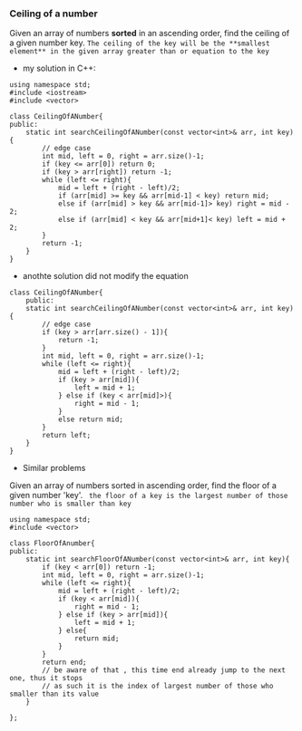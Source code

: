 ### Ceiling of a number

Given an array of numbers **sorted** in an ascending order, find the ceiling of a given number key. 
`The ceiling of the key will be the **smallest element** in the given array greater than or equation to the key`

* my solution in C++: 
```
using namespace std;
#include <iostream>
#include <vector>

class CeilingOfANumber{
public:
    static int searchCeilingOfANumber(const vector<int>& arr, int key){
        // edge case
        int mid, left = 0, right = arr.size()-1;
        if (key <= arr[0]) return 0;
        if (key > arr[right]) return -1;
        while (left <= right){
            mid = left + (right - left)/2;
            if (arr[mid] >= key && arr[mid-1] < key) return mid;
            else if (arr[mid] > key && arr[mid-1]> key) right = mid - 2;
            else if (arr[mid] < key && arr[mid+1]< key) left = mid + 2;
        }
        return -1;
    }
}
```

* anothte solution did not modify the equation

```
class CeilingOfANumber{
    public:
    static int searchCeilingOfANumber(const vector<int>& arr, int key){
        // edge case
        if (key > arr[arr.size() - 1]){
            return -1;
        }
        int mid, left = 0, right = arr.size()-1;
        while (left <= right){
            mid = left + (right - left)/2;
            if (key > arr[mid]){
                left = mid + 1;
            } else if (key < arr[mid]>){
                right = mid - 1;
            }
            else return mid;
        }
        return left;
    }
}
```

* Similar problems

Given an array of numbers sorted in ascending order, find the floor of a given number 'key'.
` the floor of a key is the largest number of those number who is smaller than key`

```
using namespace std;
#include <vector>

class FloorOfAnumber{
public:
    static int searchFloorOfANumber(const vector<int>& arr, int key){
        if (key < arr[0]) return -1;
        int mid, left = 0, right = arr.size()-1;
        while (left <= right){
            mid = left + (right - left)/2;
            if (key < arr[mid]){
                right = mid - 1;
            } else if (key > arr[mid]){
                left = mid + 1;
            } else{
                return mid;
            }
        }
        return end;
        // be aware of that , this time end already jump to the next one, thus it stops
        // as such it is the index of largest number of those who smaller than its value
    }

};
```